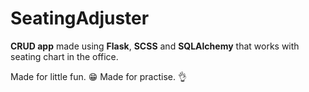 # SeatingAdjuster
**CRUD app** made using **Flask**, **SCSS** and **SQLAlchemy** that works with seating chart in the office.

Made for little fun. 😁
Made for practise. 👌
